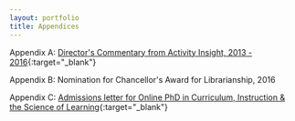 ```yaml
---
layout: portfolio
title: Appendices
---
```


Appendix A: [Director's Commentary from Activity Insight, 2013 - 2016](/uploads/appendix_reviews.pdf){:target="_blank"}

Appendix B: Nomination for Chancellor's Award for Librarianship, 2016

Appendix C: [Admissions letter for Online PhD in Curriculum, Instruction & the Science of Learning](/uploads/artifact_UB.pdf){:target="_blank"}